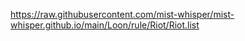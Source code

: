 https://raw.githubusercontent.com/mist-whisper/mist-whisper.github.io/main/Loon/rule/Riot/Riot.list
